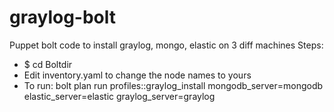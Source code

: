 # graylog-bolt
Puppet bolt code to install graylog, mongo, elastic on 3 diff machines
Steps:
-  $ cd Boltdir
- Edit inventory.yaml to change the node names to yours
- To run: bolt plan run profiles::graylog_install mongodb_server=mongodb elastic_server=elastic graylog_server=graylog
